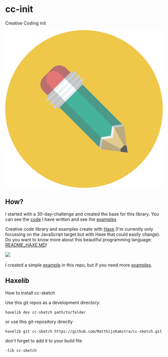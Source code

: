 # cc-init
Creative Coding init

<p align="center">
  <img src="icon.jpg" />
</p>

## How?

I started with a 30-day-challenge and created the base for this library. You can see the [code](https://github.com/MatthijsKamstra/creative-coding) I have written and see the [examples](https://matthijskamstra.github.io/creative-coding/)



Creative code library and examples create with [Haxe](http://www.haxe.org) (I'm currently only focussing on the JavaScript target but with Haxe that could easily change). Do you want to know more about this beautiful programming language: [README_HAXE.MD](README_HAXE.MD)!

![](img/example.png)

I created a simple [example](https://matthijskamstra.github.io/cc-sketch/) in this repo, but if you need more [examples](https://matthijskamstra.github.io/creative-coding/).


## Haxelib

How to install cc-sketch

Use this git repos as a development directory:

```
haxelib dev cc-sketch path/to/folder
```

or use this git-repository directly

```
haxelib git cc-sketch https://github.com/MatthijsKamstra/cc-sketch.git
```

don't forget to add it to your build file

```
-lib cc-sketch
```